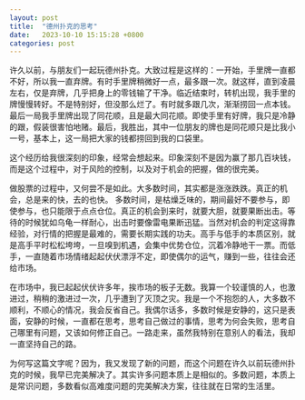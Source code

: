 ```yaml
---
layout: post
title:  "德州扑克的思考"
date:   2023-10-10 15:15:28 +0800
categories: post
---
```


许久以前，与朋友们一起玩德州扑克。大致过程是这样的：一开始，手里牌一直都不好，所以我一直弃牌。有时手里牌稍微好一点，最多跟一次。就这样，直到凌晨左右，仅是弃牌，几乎把身上的零钱输了干净。临近结束时，转机出现，我手里的牌慢慢转好。不是特别好，但没那么烂了。有时就多跟几次，渐渐捞回一点本钱。最后一局我手里牌出现了同花顺，且是最大同花顺。即使手里有好牌，我只是冷静的跟，假装很害怕地赌。最后，我胜出，其中一位朋友的牌也是同花顺只是比我小一号，基本上，这一局把大家的钱都捞回到我的口袋里。

这个经历给我很深刻的印象，经常会想起来。印象深刻不是因为赢了那几百块钱，而是这个过程中，对于风险的控制，以及对于机会的把握，做的很完美。

做股票的过程中，又何尝不是如此。大多数时间，其实都是涨涨跌跌。真正的机会，总是来的快，去的也快。 多数时间，是枯燥乏味的，期间最好不要参与，即使参与，也只能限于点点仓位。真正的机会到来时，就要大胆，就要果断出击。等待的时候犹如乌龟一样耐心，出击时要像雷电果断迅猛。当然对机会的判定这得靠经验，对行情的把握是最难的，需要长期实践的功夫。高手与低手的本质区别，就是高手平时松松垮垮，一旦嗅到机遇，会集中优势仓位，沉着冷静地干一票。而低手，一直随着市场情绪起起伏伏漂浮不定，即使偶尔的运气，赚到一些，往往会还给市场。

在市场中，我已起起伏伏许多年，挨市场的板子无数。我算一个较谨慎的人，也激进过，稍稍的激进过一次，几乎遭到了灭顶之灾。我是一个不抱怨的人，大多数不顺利，不顺心的情况，我会反省自己。我偶尔话多，多数时候是安静的，这只是表面，安静的时候，一直都在思考，思考自己做过的事情，思考为何会失败，思考自己哪里有问题，又该如何修正自己。一路走来，虽然我特别在意别人的看法，我却一直坚持自己的路。

为何写这篇文字呢？因为，我又发现了新的问题，而这个问题在许久以前玩德州扑克的时候，我早已完美解决了。其实许多问题本质上是相似的。多数问题，本质上是常识问题，多数看似高难度问题的完美解决方案，往往就在日常的生活里。
